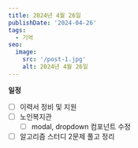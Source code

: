 ```yaml
---
title: 2024년 4월 26일
publishDate: '2024-04-26'
tags:
  - 기억
seo:
  image:
    src: '/post-1.jpg'
    alt: 2024년 4월 26일
---
```


**일정**

- [ ] 이력서 정비 및 지원
- [ ] 노인복지관
  - [ ] modal, dropdown 컴포넌트 수정
- [ ] 알고리즘 스터디 2문제 풀고 정리

